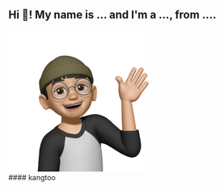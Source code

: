 <h2 align="left">Hi 👋! My name is ... and I'm a ..., from ....</h2>
<div style="text-align: left">
  <img src="./bed274dc4e621647f8d35df9cd4bfb47-sticker.png" width="280" height="280"/>
</div>

<div class="right">
  #### kangtoo
</div>
